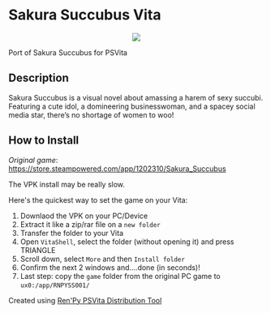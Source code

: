 # Sakura Succubus Vita
<p align="center">
  <img src="https://i.ibb.co/1GZtY2G/ss1.jpg" />
</p>

Port of Sakura Succubus for PSVita

## Description
Sakura Succubus is a visual novel about amassing a harem of sexy succubi. Featuring a cute idol, a domineering businesswoman, and a spacey social media star, there’s no shortage of women to woo!

## How to Install
_Original game_: https://store.steampowered.com/app/1202310/Sakura_Succubus

The VPK install may be really slow.

Here's the quickest way to set the game on your Vita:
1. Downlaod the VPK on your PC/Device
2. Extract it like a zip/rar file on a `new folder`
3. Transfer the folder to your Vita
4. Open `VitaShell`, select the folder (without opening it) and press TRIANGLE
5. Scroll down, select `More` and then `Install folder`
6. Confirm the next 2 windows and....done (in seconds)!
7. Last step: copy the `game` folder from the original PC game to `ux0:/app/RNPYSS001/`

Created using [Ren'Py PSVita Distribution Tool](https://github.com/SonicMastr/renpy-vita/releases/tag/v1.0)

